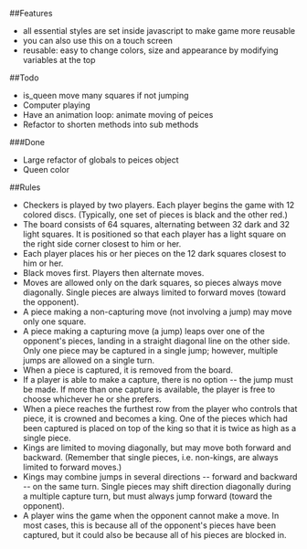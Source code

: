 ##Features
- all essential styles are set inside javascript to make game more reusable
- you can also use this on a touch screen
- reusable: easy to change colors, size and appearance by modifying variables at the top



##Todo
- is_queen move many squares if not jumping
- Computer playing
- Have an animation loop: animate moving of peices
- Refactor to shorten methods into sub methods

###Done
- Large refactor of globals to peices object
- Queen color



##Rules

- Checkers is played by two players. Each player begins the game with 12 colored discs. (Typically, one set of pieces is black and the other red.)
- The board consists of 64 squares, alternating between 32 dark and 32 light squares. It is positioned so that each player has a light square on the right side corner closest to him or her.
- Each player places his or her pieces on the 12 dark squares closest to him or her.
- Black moves first. Players then alternate moves.
- Moves are allowed only on the dark squares, so pieces always move diagonally. Single pieces are always limited to forward moves (toward the opponent).
- A piece making a non-capturing move (not involving a jump) may move only one square.
- A piece making a capturing move (a jump) leaps over one of the opponent's pieces, landing in a straight diagonal line on the other side. Only one piece may be captured in a single jump; however, multiple jumps are allowed on a single turn.
- When a piece is captured, it is removed from the board.
- If a player is able to make a capture, there is no option -- the jump must be made. If more than one capture is available, the player is free to choose whichever he or she prefers.
- When a piece reaches the furthest row from the player who controls that piece, it is crowned and becomes a king. One of the pieces which had been captured is placed on top of the king so that it is twice as high as a single piece.
- Kings are limited to moving diagonally, but may move both forward and backward. (Remember that single pieces, i.e. non-kings, are always limited to forward moves.)
- Kings may combine jumps in several directions -- forward and backward -- on the same turn. Single pieces may shift direction diagonally during a multiple capture turn, but must always jump forward (toward the opponent).
- A player wins the game when the opponent cannot make a move. In most cases, this is because all of the opponent's pieces have been captured, but it could also be because all of his pieces are blocked in.
